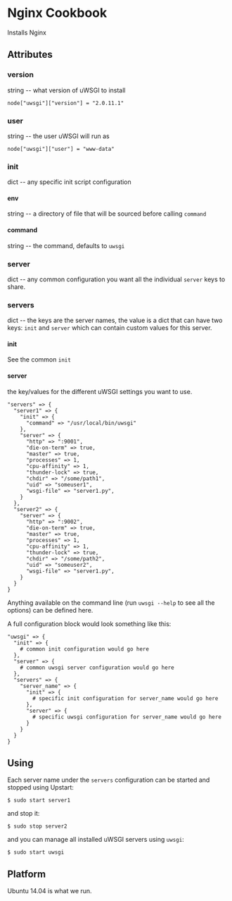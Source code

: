 # Nginx Cookbook

Installs Nginx


## Attributes


### version

string -- what version of uWSGI to install

    node["uwsgi"]["version"] = "2.0.11.1"


### user

string -- the user uWSGI will run as

    node["uwsgi"]["user"] = "www-data"

### init

dict -- any specific init script configuration

#### env

string -- a directory of file that will be sourced before calling `command`

#### command

string -- the command, defaults to `uwsgi`


### server

dict -- any common configuration you want all the individual `server` keys to share.

### servers

dict -- the keys are the server names, the value is a dict that can have two keys: `init` and `server` which can contain custom values for this server.

#### init

See the common `init`

#### server

the key/values for the different uWSGI settings you want to use.

    "servers" => {
      "server1" => {
        "init" => {
          "command" => "/usr/local/bin/uwsgi"
        },
        "server" => {
          "http" => ":9001",
          "die-on-term" => true,
          "master" => true,
          "processes" => 1,
          "cpu-affinity" => 1,
          "thunder-lock" => true,
          "chdir" => "/some/path1",
          "uid" => "someuser1",
          "wsgi-file" => "server1.py",
        }
      },
      "server2" => {
        "server" => {
          "http" => ":9002",
          "die-on-term" => true,
          "master" => true,
          "processes" => 1,
          "cpu-affinity" => 1,
          "thunder-lock" => true,
          "chdir" => "/some/path2",
          "uid" => "someuser2",
          "wsgi-file" => "server1.py",
        }
      }
    }

Anything available on the command line (run `uwsgi --help` to see all the options) can be defined here.

A full configuration block would look something like this:

    "uwsgi" => {
      "init" => {
        # common init configuration would go here
      },
      "server" => {
        # common uwsgi server configuration would go here
      },
      "servers" => {
        "server_name" => {
          "init" => {
            # specific init configuration for server_name would go here
          },
          "server" => {
            # specific uwsgi configuration for server_name would go here
          }
        }
      }
    }


## Using 

Each server name under the `servers` configuration can be started and stopped using Upstart:

    $ sudo start server1

and stop it:

    $ sudo stop server2

and you can manage all installed uWSGI servers using `uwsgi`:

    $ sudo start uwsgi


## Platform

Ubuntu 14.04 is what we run.

